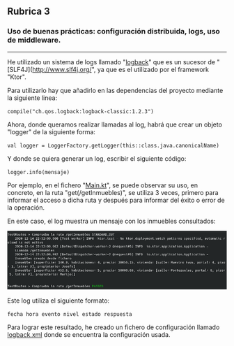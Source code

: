 ## Rubrica 3

### Uso de buenas prácticas: configuración distribuida, logs, uso de middleware.

---

He utilizado un sistema de logs llamado "[logback](https://logback.qos.ch)" que es un sucesor de "[SLF4J](http://www.slf4j.org/", ya que es el utilizado por el framework "Ktor".

Para utilizarlo hay que añadirlo en las dependencias del proyecto mediante la siguiente linea:

```
compile("ch.qos.logback:logback-classic:1.2.3")
```

Ahora, donde queramos realizar llamadas al log, habrá que crear un objeto "logger" de la siguiente forma:

```
val logger = LoggerFactory.getLogger(this::class.java.canonicalName)
```

Y donde se quiera generar un log, escribir el siguiente código:

```
logger.info(mensaje)
```

Por ejemplo, en el fichero "[Main.kt](../../app/src/main/kotlin/Main.kt)", se puede observar su uso, en concreto, en la ruta "get(/getInmuebles)", se utiliza 3 veces, primero para informar el acceso a dicha ruta y después para informar del éxito o error de la operación. 

En este caso, el log muestra un mensaje con los inmuebles consultados:

![loggin](../img/hito6/rubrica3/loggin.png)

Este log utiliza el siguiente formato:

```
fecha hora evento nivel estado respuesta
```

Para lograr este resultado, he creado un fichero de configuración llamado [logback.xml](../../app/src/main/resources/logback.xml) donde se encuentra la configuración usada.


